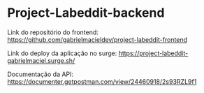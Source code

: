 # Project-Labeddit-backend

Link do repositório do frontend: https://github.com/gabrielmacieldev/project-labeddit-frontend

Link do deploy da aplicação no surge: https://project-labeddit-gabrielmaciel.surge.sh/

Documentação da API: https://documenter.getpostman.com/view/24460918/2s93RZL9f1
